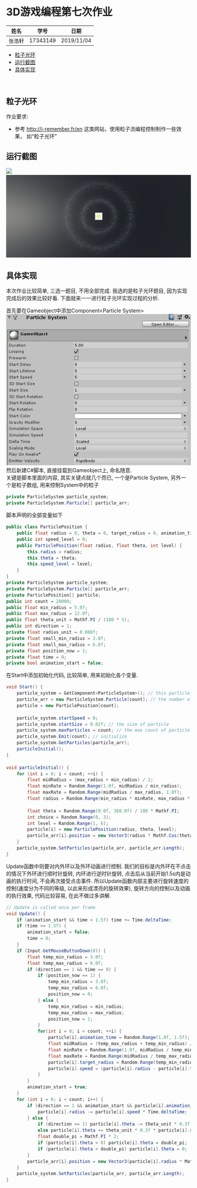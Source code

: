 # 3D游戏编程第七次作业
| 姓名| 学号| 日期|
|:-:|:-:|:-:|
| 张浩轩| 17343149| 2019/11/04|  

- [粒子光环](#title)
- [运行截图](#img)
- [具体实现](#complement)

</br>

<h2 id="title">粒子光环</h2>  

作业要求: 
- 参考 http://i-remember.fr/en 这类网站，使用粒子流编程控制制作一些效果， 如“粒子光环”  

<h2 id="img">运行截图</h2>

![](asset/run.gif)  
![](asset/result.png)  

<h2 id="complement">具体实现</h2>

本次作业比较简单, 三选一题目, 不用全部完成. 我选的是粒子光环题目, 因为实现完成后的效果比较好看. 下面就来一一进行粒子光环实现过程的分析.  

首先要在Gameobject中添加Component\<Particle System\>  
![](asset/system.png)  
然后新建C#脚本, 直接挂载到Gameobject上, 命名随意.  
关键是脚本里面的内容, 其实关键点就几个而已, 一个是Particle System, 另外一个是粒子数组, 用来控制System中的粒子  
```c#
private ParticleSystem particle_system;
private ParticleSystem.Particle[] particle_arr;
```  
脚本声明的全部变量如下  
```C#
public class ParticlePosition {
    public float radius = 0, theta = 0, target_radius = 0, animation_time = 0, speed = 0;
    public int speed_level = 0;
    public ParticlePosition(float radius, float theta, int level) {
        this.radius = radius;
        this.theta = theta;
        this.speed_level = level;
    }
}
private ParticleSystem particle_system;
private ParticleSystem.Particle[] particle_arr;
private ParticlePosition[] particle;
public int count = 20000;
public float min_radius = 5.0f;
public float max_radius = 12.0f;
public float theta_unit = Mathf.PI / (180 * 5);
public int direction = 1;
private float radius_unit = 0.008f;
private float small_min_radius = 3.0f;
private float small_max_radius = 6.0f;
private float position_now = 1;
private float time = 0;
private bool animation_start = false;
```
在Start中添加初始化代码, 比较简单, 用来初始化各个变量.  
```c#
void Start() {
    particle_system = GetComponent<ParticleSystem>(); // this particle_system
    particle_arr = new ParticleSystem.Particle[count]; // the number of particle
    particle = new ParticlePosition[count];

    particle_system.startSpeed = 0;         
    particle_system.startSize = 0.02f; // the size of particle
    particle_system.maxParticles = count; // the max count of particle
    particle_system.Emit(count); // initialize
    particle_system.GetParticles(particle_arr);
    particleInitial();
}

void particleInitial() {
    for (int i = 0; i < count; ++i) { 
        float midRadius = (max_radius + min_radius) / 2;
        float minRate = Random.Range(1.0f, midRadius / min_radius);
        float maxRate = Random.Range(midRadius / max_radius, 1.0f);
        float radius = Random.Range(min_radius * minRate, max_radius * maxRate);

        float theta = Random.Range(0.0f, 360.0f) / 180 * Mathf.PI;
        int choice = Random.Range(0, 3);
        int level = Random.Range(1, 6);
        particle[i] = new ParticlePosition(radius, theta, level);
        particle_arr[i].position = new Vector3(radius * Mathf.Cos(theta), 0f, radius * Mathf.Sin(theta));
    }
    particle_system.SetParticles(particle_arr, particle_arr.Length);
}
```
Update函数中则要对内外环以及外环动画进行控制. 我们的目标是内外环在不点击的情况下外环进行顺时针旋转, 内环进行逆时针旋转, 点击后从当前开始1.5s内是动画的执行时间, 不会再次接受点击事件. 所以Update函数内部主要进行旋转速度的控制(速度分为不同的等级, 以此来形成漂亮的旋转效果), 旋转方向的控制以及动画的执行效果, 代码比较容易, 在此不做过多讲解.  
```c#
// Update is called once per frame
void Update() {
    if (animation_start && time < 1.5f) time += Time.deltaTime;
    if (time >= 1.5f) {
        animation_start = false;
        time = 0;
    }
    if (Input.GetMouseButtonDown(0)) {
        float temp_min_radius = 3.0f;
        float temp_max_radius = 6.0f;
        if (direction == 1 && time == 0) {
            if (position_now == 1) {
                temp_min_radius = 3.0f;
                temp_max_radius = 6.0f;
                position_now = 0;
            } else {
                temp_min_radius = min_radius;
                temp_max_radius = max_radius;
                position_now = 1;
            }
            for(int i = 0; i < count; ++i) {
                particle[i].animation_time = Random.Range(1.0f, 1.5f);
                float midRadius = (temp_max_radius + temp_min_radius) / 2;
                float minRate = Random.Range(1.0f, midRadius / temp_min_radius);
                float maxRate = Random.Range(midRadius / temp_max_radius, 1.0f);
                particle[i].target_radius = Random.Range(temp_min_radius * minRate, temp_max_radius * maxRate);
                particle[i].speed = (particle[i].radius - particle[i].target_radius) / particle[i].animation_time;
            }
        }
        animation_start = true;
    }
    for (int i = 0; i < count; i++) {
        if (direction == 1 && animation_start && particle[i].animation_time > time) {
            particle[i].radius -= particle[i].speed * Time.deltaTime;
        } else {
            if (direction == 1) particle[i].theta -= theta_unit * 0.3f * particle[i].speed_level;
            else particle[i].theta += theta_unit * 0.3f * particle[i].speed_level;
            float double_pi = Mathf.PI * 2;
            if (particle[i].theta < 0) particle[i].theta = double_pi;
            if (particle[i].theta > double_pi) particle[i].theta = 0;
        }
        particle_arr[i].position = new Vector3(particle[i].radius * Mathf.Cos(particle[i].theta), 0f, particle[i].radius * Mathf.Sin(particle[i].theta));
    }
    particle_system.SetParticles(particle_arr, particle_arr.Length);
}
```
